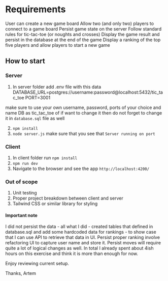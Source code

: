 # Requirements

User can create a new game board
Allow two (and only two) players to connect to a game board
Persist game state on the server
Follow standard rules for tic-tac-toe (or noughts and crosses)
Display the game result and persist in the database at the end of the game
Display a ranking of the top five players and allow players to start a new game

## How to start

### Server

1. In server folder add .env file with this data
   DATABASE_URL=postgres://username:password@localhost:5432/tic_tac_toe
   PORT=3001

make sure to use your own username, password, ports of your choice and name DB as tic_tac_toe of if want to change it then do not forget to change it in `database.sql` file as well

2. `npm install`
3. `node server.js` make sure that you see that `Server running on port`

### Client

1. In client folder run `npm install`
2. `npm run dev`
3. Navigate to the browser and see the app `http://localhost:4200/`

### Out of scope

1. Unit testing
2. Proper project breakdown between client and server
3. Tailwind CSS or similar library for styling

#### Important note

I did not persist the data - all what I did - created tables that defined in database.sql and add some hardcoded data for rankings - to show case that I can use API to retrieve that data in UI.
Persist proper ranking involve refactoring UI to capture user name and store it.
Persist moves will require quite a lot of logical changes as well.
In total I already spent about 4ish hours on this exercise and think it is more than enough for now.

Enjoy reviewing current setup.

Thanks,
Artem
